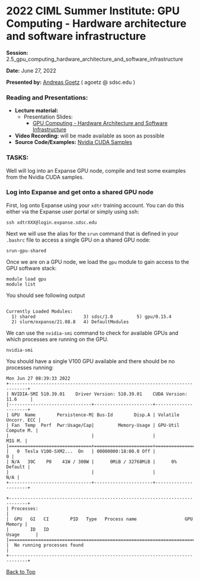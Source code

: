 # 2022 CIML Summer Institute: GPU Computing - Hardware architecture and software infrastructure

**Session:** 2.5_gpu_computing_hardware_architecture_and_software_infrastructure

**Date:** June 27, 2022

**Presented by:** [Andreas Goetz](https://www.sdsc.edu/research/researcher_spotlight/goetz_andreas.html) ( agoetz  @  sdsc.edu ) 

### Reading and Presentations:
* **Lecture material:**
   * Presentation Slides:
	 * [GPU Computing - Hardware Architecture and Software Infrastructure](https://github.com/ciml-org/ciml-summer-institute-2022/blob/main/2.5_gpu_computing_hardware_architecture_and_software_infrastructure/CIML-SI22-Day2-GPU-Computing-2022-06-27.pdf)
* **Video Recording:** will be made available as soon as possible
* **Source Code/Examples:** [Nvidia CUDA Samples](https://github.com/NVIDIA/cuda-samples)

### TASKS:

Well will log into an Expanse GPU node, compile and test some examples from the Nvidia CUDA samples.

### Log into Expanse and get onto a shared GPU node

First, log onto Expanse using your `xdtr` training account. You can do this either via the Expanse user portal or simply using ssh:
```
ssh xdtrXXX@login.expanse.sdsc.edu
```

Next we will use the alias for the `srun` command that is defined in your `.bashrc` file to access a single GPU on a shared GPU node:
```
srun-gpu-shared
```

Once we are on a GPU node, we load the `gpu` module to gain access to the GPU software stack:
```
module load gpu
module list
```
You should see following output
```

Currently Loaded Modules:
  1) shared                  3) sdsc/1.0         5) gpu/0.15.4
  2) slurm/expanse/21.08.8   4) DefaultModules

```

We can use the `nvidia-smi` command to check for available GPUs and which processes are running on the GPU.
```
nvidia-smi
```
You should have a single V100 GPU available and there should be no processes running:
```
Mon Jun 27 08:39:33 2022       
+-----------------------------------------------------------------------------+
| NVIDIA-SMI 510.39.01    Driver Version: 510.39.01    CUDA Version: 11.6     |
|-------------------------------+----------------------+----------------------+
| GPU  Name        Persistence-M| Bus-Id        Disp.A | Volatile Uncorr. ECC |
| Fan  Temp  Perf  Pwr:Usage/Cap|         Memory-Usage | GPU-Util  Compute M. |
|                               |                      |               MIG M. |
|===============================+======================+======================|
|   0  Tesla V100-SXM2...  On   | 00000000:18:00.0 Off |                    0 |
| N/A   39C    P0    41W / 300W |      0MiB / 32768MiB |      0%      Default |
|                               |                      |                  N/A |
+-------------------------------+----------------------+----------------------+
                                                                               
+-----------------------------------------------------------------------------+
| Processes:                                                                  |
|  GPU   GI   CI        PID   Type   Process name                  GPU Memory |
|        ID   ID                                                   Usage      |
|=============================================================================|
|  No running processes found                                                 |
+-----------------------------------------------------------------------------+
```

[Back to Top](#top)
